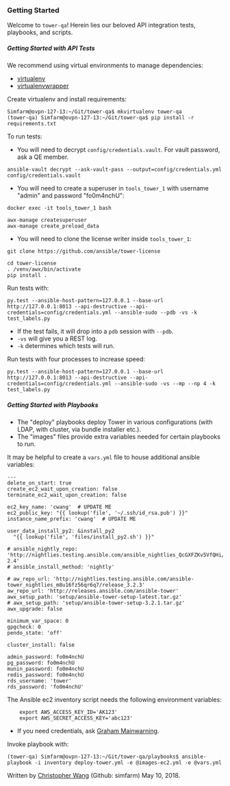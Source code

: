 ### Getting Started

Welcome to `tower-qa`! Herein lies our beloved API integration tests, playbooks, and scripts.

##### Getting Started with API Tests 
We recommend using virtual environments to manage dependencies:
* [virtualenv](https://virtualenv.pypa.io/en/stable/installation/)
* [virtualenvwrapper](https://virtualenvwrapper.readthedocs.io/en/latest/install.html)

Create virtualenv and install requirements:
```
Simfarm@ovpn-127-13:~/Git/tower-qa$ mkvirtualenv tower-qa
(tower-qa) Simfarm@ovpn-127-13:~/Git/tower-qa$ pip install -r requirements.txt
```

To run tests:
* You will need to decrypt `config/credentials.vault`. For vault password, ask a QE member.
```
ansible-vault decrypt --ask-vault-pass --output=config/credentials.yml config/credentials.vault
```
* You will need to create a superuser in `tools_tower_1` with username "admin" and password "fo0m4nchU":
```
docker exec -it tools_tower_1 bash

awx-manage createsuperuser
awx-manage create_preload_data
```
* You will need to clone the license writer inside `tools_tower_1`:
```
git clone https://github.com/ansible/tower-license

cd tower-license
. /venv/awx/bin/activate
pip install .
```

Run tests with:
```
py.test --ansible-host-pattern=127.0.0.1 --base-url http://127.0.0.1:8013 --api-destructive --api-credentials=config/credentials.yml --ansible-sudo --pdb -vs -k test_labels.py 
```
* If the test fails, it will drop into a `pdb` session with `--pdb`.
* `-vs` will give you a REST log.
* `-k` determines which tests will run.

Run tests with four processes to increase speed:
```
py.test --ansible-host-pattern=127.0.0.1 --base-url http://127.0.0.1:8013 --api-destructive --api-credentials=config/credentials.yml --ansible-sudo -vs --mp --np 4 -k test_labels.py
```

##### Getting Started with Playbooks
* The "deploy" playbooks deploy Tower in various configurations (with LDAP, with cluster, via bundle installer etc.).
* The "images" files provide extra variables needed for certain playbooks to run.

It may be helpful to create a `vars.yml` file to house additional ansible variables:
```
---
delete_on_start: true
create_ec2_wait_upon_creation: false
terminate_ec2_wait_upon_creation: false

ec2_key_name: 'cwang'  # UPDATE ME
ec2_public_key: "{{ lookup('file', '~/.ssh/id_rsa.pub') }}"
instance_name_prefix: 'cwang'  # UPDATE ME

user_data_install_py2: &install_py2
  "{{ lookup('file', 'files/install_py2.sh') }}"

# ansible_nightly_repo: 'http://nightlies.testing.ansible.com/ansible_nightlies_QcGXFZKv5VfQHi/stable-2.4'
# ansible_install_method: 'nightly'

# aw_repo_url: 'http://nightlies.testing.ansible.com/ansible-tower_nightlies_m8u16fz56qr6q7/release_3.2.3'
aw_repo_url: 'http://releases.ansible.com/ansible-tower'
awx_setup_path: 'setup/ansible-tower-setup-latest.tar.gz'
# awx_setup_path: 'setup/ansible-tower-setup-3.2.1.tar.gz'
awx_upgrade: false

minimum_var_space: 0
gpgcheck: 0
pendo_state: 'off'

cluster_install: false

admin_password: fo0m4nchU
pg_password: fo0m4nchU
munin_password: fo0m4nchU
redis_password: fo0m4nchU
rds_username: 'tower'
rds_password: 'fo0m4nchU'
```

The Ansible ec2 inventory script needs the following environment variables:
```
    export AWS_ACCESS_KEY_ID='AK123'
    export AWS_SECRET_ACCESS_KEY='abc123'
```
* If you need credentials, ask [Graham Mainwarning](mailto:gmainwar@redhat.com).

Invoke playbook with:
```
(tower-qa) Simfarm@ovpn-127-13:~/Git/tower-qa/playbooks$ ansible-playbook -i inventory deploy-tower.yml -e @images-ec2.yml -e @vars.yml
```

Written by [Christopher Wang](mailto:chrwang@redhat.com) (Github: simfarm) May 10, 2018.
